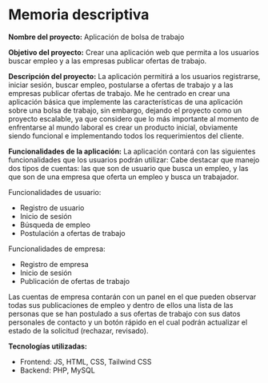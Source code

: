 # Memoria descriptiva

**Nombre del proyecto:** Aplicación de bolsa de trabajo

**Objetivo del proyecto:** Crear una aplicación web que permita a los usuarios buscar empleo y a las empresas publicar ofertas de trabajo.

**Descripción del proyecto:** La aplicación permitirá a los usuarios registrarse, iniciar sesión, buscar empleo, postularse a ofertas de trabajo y a las empresas publicar ofertas de trabajo. Me he centrado en crear una aplicación básica que implemente las características de una aplicación sobre una bolsa de trabajo, sin embargo, dejando el proyecto como un proyecto escalable, ya que considero que lo más importante al momento de enfrentarse al mundo laboral es crear un producto inicial, obviamente siendo funcional e implementando todos los requerimientos del cliente.

**Funcionalidades de la aplicación:**
La aplicación contará con las siguientes funcionalidades que los usuarios podrán utilizar:
Cabe destacar que manejo dos tipos de cuentas: las que son de usuario que busca un empleo, y las que son de una empresa que oferta un empleo y busca un trabajador.

Funcionalidades de usuario:
- Registro de usuario
- Inicio de sesión
- Búsqueda de empleo
- Postulación a ofertas de trabajo

Funcionalidades de empresa:
- Registro de empresa
- Inicio de sesión
- Publicación de ofertas de trabajo

Las cuentas de empresa contarán con un panel en el que pueden observar todas sus publicaciones de empleo y dentro de ellos una lista de las personas que se han postulado a sus ofertas de trabajo con sus datos personales de contacto y un botón rápido en el cual podrán actualizar el estado de la solicitud (rechazar, revisado).

**Tecnologías utilizadas:**

- Frontend: JS, HTML, CSS, Tailwind CSS
- Backend: PHP, MySQL

